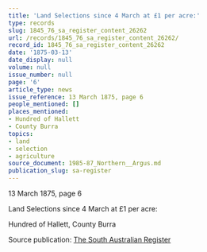 ```yaml
---
title: 'Land Selections since 4 March at £1 per acre:'
type: records
slug: 1845_76_sa_register_content_26262
url: /records/1845_76_sa_register_content_26262/
record_id: 1845_76_sa_register_content_26262
date: '1875-03-13'
date_display: null
volume: null
issue_number: null
page: '6'
article_type: news
issue_reference: 13 March 1875, page 6
people_mentioned: []
places_mentioned:
- Hundred of Hallett
- County Burra
topics:
- land
- selection
- agriculture
source_document: 1985-87_Northern__Argus.md
publication_slug: sa-register
---
```


13 March 1875, page 6

Land Selections since 4 March at £1 per acre:

Hundred of Hallett, County Burra

Source publication: [The South Australian Register](/publications/sa-register/)
